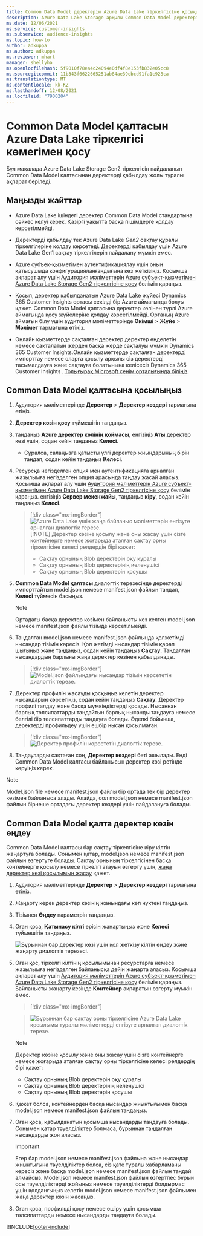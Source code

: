 ```yaml
---
title: Common Data Model деректерін Azure Data Lake тіркелгісіне қосыңыз
description: Azure Data Lake Storage арқылы Common Data Model деректерімен жұмыс істеңіз.
ms.date: 12/06/2021
ms.service: customer-insights
ms.subservice: audience-insights
ms.topic: how-to
author: adkuppa
ms.author: adkuppa
ms.reviewer: mhart
manager: shellyha
ms.openlocfilehash: 5f9010f78ea4c24094e0df4f8e153fb832e05cc8
ms.sourcegitcommit: 11b343f6622665251ab84ae39ebcd91fa1c928ca
ms.translationtype: MT
ms.contentlocale: kk-KZ
ms.lasthandoff: 12/08/2021
ms.locfileid: "7900204"
---
```

# <a name="connect-to-a-common-data-model-folder-using-an-azure-data-lake-account"></a>Common Data Model қалтасын Azure Data Lake тіркелгісі көмегімен қосу

Бұл мақалада Azure Data Lake Storage Gen2 тіркелгісін пайдаланып Common Data Model қалтасынан деректерді қабылдау жолы туралы ақпарат беріледі.

## <a name="important-considerations"></a>Маңызды жайттар

- Azure Data Lake ішіндегі деректер Common Data Model стандартына сәйкес келуі керек. Қазіргі уақытта басқа пішімдерге қолдау көрсетілмейді.

- Деректерді қабылдау тек Azure Data Lake *Gen2* сақтау құралы тіркелгілеріне қолдау көрсетеді. Деректерді қабылдау үшін Azure Data Lake Gen1 сақтау тіркелгілерін пайдалану мүмкін емес.

- Azure субъек-қызметімен аутентификациялау үшін оның қатысушыда конфигурацияланғандығына көз жеткізіңіз. Қосымша ақпарат алу үшін [Аудитория мәліметтерін Azure субъект-қызметімен Azure Data Lake Storage Gen2 тіркелгісіне қосу](connect-service-principal.md) бөлімін қараңыз.

- Қосып, деректер қабылданатын Azure Data Lake жүйесі Dynamics 365 Customer Insights ортасы секілді бір Azure аймағында болуы қажет. Common Data Model қалтасына деректер көлінен түрлі Azure аймағында қосу жүйелеріне қолдау көрсетілмейді. Ортаның Azure аймағын білу үшін аудитория мәліметтерінде **Әкімші** > **Жүйе** > **Мәлімет** тармағына өтіңіз.

- Онлайн қызметтерде сақталған деректер деректер өңделетін немесе сақталатын жерден басқа жерде сақталуы мүмкін Dynamics 365 Customer Insights.Онлайн қызметтерде сақталған деректерді импорттау немесе оларға қосылу арқылы сіз деректерді тасымалдауға және сақтауға болатынына келісесіз Dynamics 365 Customer Insights . [Толығырақ Microsoft сенім орталығында біліңіз](https://www.microsoft.com/trust-center).

## <a name="connect-to-a-common-data-model-folder"></a>Common Data Model қалтасына қосылыңыз

1. Аудитория мәліметтерінде **Деректер** > **Деректер көздері** тармағына өтіңіз.

1. **Деректер көзін қосу** түймешігін таңдаңыз.

1. таңдаңыз **Azure деректер көлінің қоймасы**, енгізіңіз **Аты** деректер көзі үшін, содан кейін таңдаңыз **Келесі**.

   - Сұралса, салаңызға қатысты үлгі деректер жиындарының бірін таңдап, содан кейін таңдаңыз **Келесі**. 

1. Ресурсқа негізделген опция мен аутентификацияға арналған жазылымға негізделген опция арасында таңдау жасай аласыз. Қосымша ақпарат алу үшін [Аудитория мәліметтерін Azure субъект-қызметімен Azure Data Lake Storage Gen2 тіркелгісіне қосу](connect-service-principal.md) бөлімін қараңыз. енгізіңіз **Сервер мекенжайы**, таңдаңыз **кіру**, содан кейін таңдаңыз **Келесі**.
   > [!div class="mx-imgBorder"]
   > ![Azure Data Lake үшін жаңа байланыс мәліметтерін енгізуге арналған диалогтік терезе.](media/enter-new-storage-details.png)
   > [!NOTE]
   > Деректер көзіне қосылу және оны жасау үшін сізге контейнерге немесе жоғарыда аталған сақтау орны тіркелгісіне келесі рөлдердің бірі қажет:
   >  - Сақтау орнының Blob деректерін оқу құралы
   >  - Сақтау орнының Blob деректерінің иеленушісі
   >  - Сақтау орнының Blob деректерін қосушы

1. **Common Data Model қалтасы** диалогтік терезесінде деректерді импорттайтын model.json немесе manifest.json файлын таңдап, **Келесі** түймесін басыңыз.
   > [!NOTE]
   > Ортадағы басқа деректер көзімен байланысты кез келген model.json немесе manifest.json файлы тізімде көрсетілмейді.

1. Таңдалған model.json немесе manifest.json файлында қолжетімді нысандар тізімін көресіз. Қол жетімді нысандар тізімін қарап шығыңыз және таңдаңыз, содан кейін таңдаңыз **Сақтау**. Таңдалған нысандардың барлығы жаңа деректер көзінен қабылданады.
   > [!div class="mx-imgBorder"]
   > ![Model.json файлындағы нысандар тізімін көрсететін диалогтік терезе.](media/review-entities.png)

8. Деректер профилін жасауды қосқыңыз келетін деректер нысандарын көрсетіңіз, содан кейін таңдаңыз **Сақтау**. Деректер профилі талдау және басқа мүмкіндіктерді қосады. Нысаннан барлық төлсипаттарды таңдайтын барлық нысанды таңдауға немесе белгілі бір төлсипаттарды таңдауға болады. Әдепкі бойынша, деректерді профильдеу үшін ешбір нысан қосылмаған.
   > [!div class="mx-imgBorder"]
   > ![Деректер профилін көрсететін диалогтік терезе.](media/dataprofiling-entities.png)

9. Таңдауларды сақтаған соң, **Деректер көздері** беті ашылады. Енді Common Data Model қалтасы байланысын деректер көзі ретінде көруіңіз керек.

> [!NOTE]
> Model.json file немесе manifest.json файлы бір ортада тек бір деректер көзімен байланыса алады. Алайда, сол model.json немесе manifest.json файлын бірнеше ортадағы деректер көздері үшін пайдалануға болады.

## <a name="edit-a-common-data-model-folder-data-source"></a>Common Data Model қалта деректер көзін өңдеу

Common Data Model қалтасы бар сақтау тіркелгісіне кіру кілтін жаңартуға болады. Сонымен қатар, model.json немесе manifest.json файлын өзгертуге болады. Сақтау орнының тіркелгісінен басқа контейнерге қосылу немесе тіркелгі атауын өзгерту үшін, [жаңа деректер көзі қосылымын жасау](#connect-to-a-common-data-model-folder) қажет.

1. Аудитория мәліметтерінде **Деректер** > **Деректер көздері** тармағына өтіңіз.

2. Жаңарту керек деректер көзінің жанындағы көп нүктені таңдаңыз.

3. Тізімнен **Өңдеу** параметрін таңдаңыз.

4. Оған қоса, **Қатынасу кілті** өрісін жаңартыңыз және **Келесі** түймешігін таңдаңыз.

   ![Бұрыннан бар деректер көзі үшін қол жеткізу кілтін өңдеу және жаңарту диалогтік терезесі.](media/edit-access-key.png)

5. Оған қос, тіркелгі кілтінің қосылымынан ресурстарға немесе жазылымға негізделген байланысқа дейін жаңарта аласыз. Қосымша ақпарат алу үшін [Аудитория мәліметтерін Azure субъект-қызметімен Azure Data Lake Storage Gen2 тіркелгісіне қосу](connect-service-principal.md) бөлімін қараңыз. Байланысты жаңарту кезінде **Контейнер** ақпаратын өзгерту мүмкін емес.
   > [!div class="mx-imgBorder"]

   > ![Бұрыннан бар сақтау орны тіркелгісіне Azure Data Lake қосылымы туралы мәліметтерді енгізуге арналған диалогтік терезе.](media/enter-existing-storage-details.png)

   > [!NOTE]
   > Деректер көзіне қосылу және оны жасау үшін сізге контейнерге немесе жоғарыда аталған сақтау орны тіркелгісіне келесі рөлдердің бірі қажет:
   >  - Сақтау орнының Blob деректерін оқу құралы
   >  - Сақтау орнының Blob деректерінің иеленушісі
   >  - Сақтау орнының Blob деректерін қосушы


6. Қажет болса, контейнерден басқа нысандар жиынтығымен басқа model.json немесе manifest.json файлын таңдаңыз.

7. Оған қоса, қабылданатын қосымша нысандарды таңдауға болады. Сонымен қатар тәуелділіктер болмаса, бұрыннан таңдалған нысандарды жоя аласыз.

   > [!IMPORTANT]
   > Егер бар model.json немесе manifest.json файлына және нысандар жиынтығына тәуелділіктер болса, сіз қате туралы хабарламаны көресіз және басқа model.json немесе manifest.json файлын таңдай алмайсыз. Model.json немесе manifest.json файлын өзгертпес бұрын осы тәуелділіктерді жойыңыз немесе тәуелділіктерді болдырмас үшін қолданғыңыз келетін model.json немесе manifest.json файлымен жаңа деректер көзін жасаңыз.

8. Оған қоса, профильді қосу немесе өшіру үшін қосымша төлсипаттарды немесе нысандарды таңдауға болады.   


[!INCLUDE[footer-include](../includes/footer-banner.md)]
